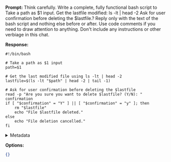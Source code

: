 **Prompt:**
Think carefully. Write a complete, fully functional bash script to Take a path as $1 input. 
Get the lastfile modified: ls -lt | head -2 
Ask for user confirmation before deleting the $lastfile.?
Reply only with the text of the bash script and nothing else before or after. Use code comments if you need to draw attention to anything. Don't include any instructions or other verbiage in this chat.

**Response:**
```
#!/bin/bash

# Take a path as $1 input
path=$1

# Get the last modified file using ls -lt | head -2
lastfile=$(ls -lt "$path" | head -2 | tail -1)

# Ask for user confirmation before deleting the $lastfile
read -p "Are you sure you want to delete $lastfile? (Y/N): " confirmation
if [ "$confirmation" = "Y" ] || [ "$confirmation" = "y" ]; then
    rm "$lastfile"
    echo "File $lastfile deleted."
else
    echo "File deletion cancelled."
fi
```


<details><summary>Metadata</summary>

- Duration: 5436 ms
- Datetime: 2023-07-14T12:47:45.274523
- Model: gpt-3.5-turbo-0613

</details>

**Options:**
```json
{}
```

